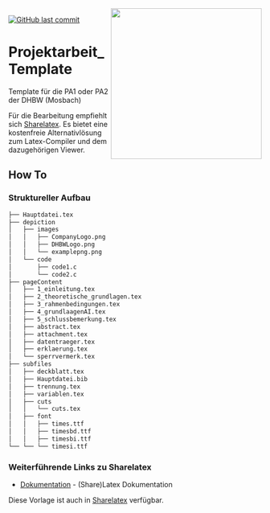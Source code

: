 <img align="right" src="https://upload.wikimedia.org/wikipedia/commons/thumb/9/92/LaTeX_logo.svg/1200px-LaTeX_logo.svg.png" width="300">

[![GitHub last commit](https://img.shields.io/github/last-commit/tekks/Projektarbeit_Template.svg?style=flat-square)](https://github.com/Tekks/Projektarbeit_Template/commits/master)

# Projektarbeit_Template

Template für die PA1 oder PA2 der DHBW (Mosbach)

Für die Bearbeitung empfiehlt sich  [Sharelatex](https://de.sharelatex.com). Es bietet eine kostenfreie Alternativlösung zum Latex-Compiler und dem dazugehörigen Viewer.

## How To

### Struktureller Aufbau

```bash
├── Hauptdatei.tex
├── depiction
│   ├── images
│   │   ├── CompanyLogo.png
│   │   ├── DHBWLogo.png
│   │   └── examplepng.png  
│   └── code
│       ├── code1.c
│       └── code2.c
├── pageContent
│   ├── 1_einleitung.tex
│   ├── 2_theoretische_grundlagen.tex
│   ├── 3_rahmenbedingungen.tex
│   ├── 4_grundlaagenAI.tex
│   ├── 5_schlussbemerkung.tex
│   ├── abstract.tex
│   ├── attachment.tex
│   ├── datentraeger.tex
│   ├── erklaerung.tex
│   └── sperrvermerk.tex    
├── subfiles
│   ├── deckblatt.tex
│   ├── Hauptdatei.bib
│   ├── trennung.tex
│   ├── variablen.tex
│   ├── cuts
│   │   └── cuts.tex     
│   ├── font
│   │   ├── times.ttf
│   │   ├── timesbd.ttf
│   │   ├── timesbi.ttf
└── └── └── timesi.ttf
```

### Weiterführende Links zu Sharelatex

* [Dokumentation](https://de.sharelatex.com/learn) - (Share)Latex Dokumentation


Diese Vorlage ist auch in [Sharelatex](https://de.sharelatex.com/read/gvbvvrxtdjmg) verfügbar.

